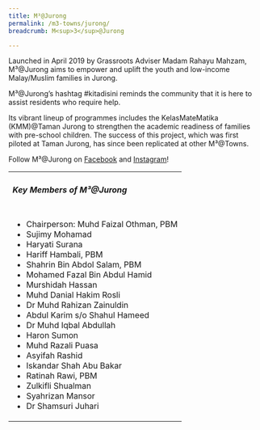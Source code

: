 ```yaml
---
title: M³@Jurong
permalink: /m3-towns/jurong/
breadcrumb: M<sup>3</sup>@Jurong

---
```



Launched in April 2019 by Grassroots Adviser Madam Rahayu Mahzam, M³@Jurong aims to empower and uplift the youth and low-income Malay/Muslim families in Jurong. 

M³@Jurong’s hashtag #kitadisini reminds the community that it is here to assist residents who require help. 

Its vibrant lineup of programmes includes the KelasMateMatika (KMM)@Taman Jurong to strengthen the academic readiness of families with pre-school children. The success of this project, which was first piloted at Taman Jurong, has since been replicated at other M³@Towns. 

Follow M³@Jurong on [Facebook](https://www.facebook.com/m3atjurong/) and [Instagram](https://www.instagram.com/m3atjurong/)!

<table class="table-h">
  <tr>
  <td><h5>Key Members of M³@Jurong</h5></td>
  </tr>
  <tr>
  <td>
    <ul>
      <li>Chairperson: Muhd Faizal Othman, PBM</li>
      <li>Sujimy Mohamad</li>
<li>Haryati Surana</li>
<li>Hariff Hambali, PBM</li>
<li>Shahrin Bin Abdol Salam, PBM</li>
<li>Mohamed Fazal Bin Abdul Hamid</li>
<li>Murshidah Hassan</li>
<li>Muhd Danial Hakim Rosli</li>
<li>Dr Muhd Rahizan Zainuldin</li>
<li>Abdul Karim s/o Shahul Hameed</li>
<li>Dr Muhd Iqbal Abdullah</li>
<li>Haron Sumon</li>
<li>Muhd Razali Puasa</li>
<li>Asyifah Rashid</li>
<li>Iskandar Shah Abu Bakar</li>
<li>Ratinah Rawi, PBM</li>
<li>Zulkifli Shualman</li>
<li>Syahrizan Mansor</li>
<li>Dr Shamsuri Juhari</li>
    </ul>
    </td>
  </tr>
  </table>


